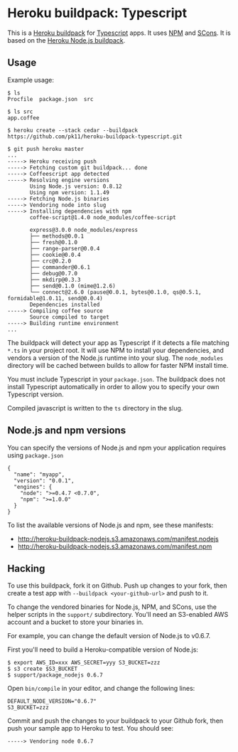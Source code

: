 Heroku buildpack: Typescript
==============================

This is a [Heroku buildpack](http://devcenter.heroku.com/articles/buildpacks) for [Typescript](http://www.typescriptlang.org/) apps. It uses [NPM](http://npmjs.org/) and [SCons](http://www.scons.org/). It is based on the [Heroku Node.js buildpack](https://github.com/heroku/heroku-buildpack-nodejs).

Usage
-----

Example usage:

    $ ls
    Procfile  package.json  src

    $ ls src
    app.coffee

    $ heroku create --stack cedar --buildpack https://github.com/pk11/heroku-buildpack-typescript.git

    $ git push heroku master
    ...
    -----> Heroku receiving push
    -----> Fetching custom git buildpack... done
    -----> Coffeescript app detected
    -----> Resolving engine versions
           Using Node.js version: 0.8.12
           Using npm version: 1.1.49
    -----> Fetching Node.js binaries
    -----> Vendoring node into slug
    -----> Installing dependencies with npm
           coffee-script@1.4.0 node_modules/coffee-script

           express@3.0.0 node_modules/express
           ├── methods@0.0.1
           ├── fresh@0.1.0
           ├── range-parser@0.0.4
           ├── cookie@0.0.4
           ├── crc@0.2.0
           ├── commander@0.6.1
           ├── debug@0.7.0
           ├── mkdirp@0.3.3
           ├── send@0.1.0 (mime@1.2.6)
           └── connect@2.6.0 (pause@0.0.1, bytes@0.1.0, qs@0.5.1, formidable@1.0.11, send@0.0.4)
           Dependencies installed
    -----> Compiling coffee source
           Source compiled to target
    -----> Building runtime environment
    ...

The buildpack will detect your app as Typescript if it detects a file matching `*.ts` in your project root.  It will use NPM to install your dependencies, and vendors a version of the Node.js runtime into your slug.  The `node_modules` directory will be cached between builds to allow for faster NPM install time.

You must include Typescript in your `package.json`. The buildpack does not install Typescript automatically in order to allow you to specify your own Typescript version.

Compiled javascript is written to the `ts` directory in the slug. 

Node.js and npm versions
------------------------

You can specify the versions of Node.js and npm your application requires using `package.json`

    {
      "name": "myapp",
      "version": "0.0.1",
      "engines": {
        "node": ">=0.4.7 <0.7.0",
        "npm": ">=1.0.0"
      }
    }

To list the available versions of Node.js and npm, see these manifests:

* http://heroku-buildpack-nodejs.s3.amazonaws.com/manifest.nodejs
* http://heroku-buildpack-nodejs.s3.amazonaws.com/manifest.npm

Hacking
-------

To use this buildpack, fork it on Github.  Push up changes to your fork, then create a test app with `--buildpack <your-github-url>` and push to it.

To change the vendored binaries for Node.js, NPM, and SCons, use the helper scripts in the `support/` subdirectory.  You'll need an S3-enabled AWS account and a bucket to store your binaries in.

For example, you can change the default version of Node.js to v0.6.7.

First you'll need to build a Heroku-compatible version of Node.js:

    $ export AWS_ID=xxx AWS_SECRET=yyy S3_BUCKET=zzz
    $ s3 create $S3_BUCKET
    $ support/package_nodejs 0.6.7

Open `bin/compile` in your editor, and change the following lines:

    DEFAULT_NODE_VERSION="0.6.7"
    S3_BUCKET=zzz

Commit and push the changes to your buildpack to your Github fork, then push your sample app to Heroku to test.  You should see:

    -----> Vendoring node 0.6.7
